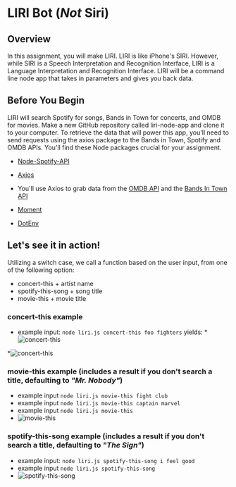 # **LIRI Bot (_Not_ Siri)**

## **Overview**
In this assignment, you will make LIRI. LIRI is like iPhone's SIRI. However, while SIRI is a Speech Interpretation and Recognition Interface, LIRI is a Language Interpretation and Recognition Interface. LIRI will be a command line node app that takes in parameters and gives you back data.

## **Before You Begin**
LIRI will search Spotify for songs, Bands in Town for concerts, and OMDB for movies.
Make a new GitHub repository called liri-node-app and clone it to your computer.
To retrieve the data that will power this app, you'll need to send requests using the axios package to the Bands in Town, Spotify and OMDB APIs. You'll find these Node packages crucial for your assignment.

* [Node-Spotify-API](https://www.npmjs.com/package/node-spotify-api)

* [Axios](https://www.npmjs.com/package/axios)

* You'll use Axios to grab data from the [OMDB API](http://www.omdbapi.com) and the [Bands In Town API](http://www.artists.bandsintown.com/bandsintown-api)

* [Moment](https://www.npmjs.com/package/moment)

* [DotEnv](https://www.npmjs.com/package/dotenv)


## **Let's see it in action!**
Utilizing a switch case, we call a function based on the user input, from one of the following option:
* concert-this + artist name
* spotify-this-song + song title
* movie-this + movie title

### **concert-this example**
* example input: `node liri.js concert-this foo fighters` yields:
*![concert-this](https://drive.google.com/open?id=1STRHU21mIrpVVWa8ZTGz1VbFj_lXBM2b)

*![concert-this](https://drive.google.com/open?id=1SO602MBhoAR1CQezskN4iTJKpzZLej5q)

### **movie-this example** (includes a result if you don't search a title, defaulting to _"Mr. Nobody"_)
* example input `node liri.js movie-this fight club`
* example input `node liri.js movie-this captain marvel`
* example input `node liri.js movie-this`
* ![movie-this](https://drive.google.com/open?id=1TDnK-V-dlPNIpUbMSdNvwLt7bvn45le7)

### **spotify-this-song example** (includes a result if you don't search a title, defaulting to _"The Sign"_)
* example input: `node liri.js spotify-this-song i feel good`
* example input `node liri.js spotify-this-song`
* ![spotify-this-song](https://drive.google.com/open?id=1eZBX3xdoQ5rntPwfswdgT4iTh9Oof3Ii)
